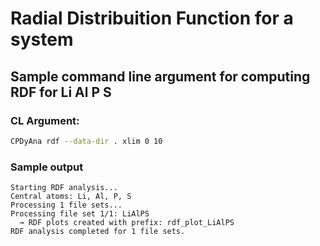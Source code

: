 # Radial Distribuition Function for a system
## Sample command line argument for computing RDF for Li Al P S

### CL Argument: 
```sh
CPDyAna rdf --data-dir . xlim 0 10
```

### Sample output
```terminal
Starting RDF analysis...
Central atoms: Li, Al, P, S
Processing 1 file sets...
Processing file set 1/1: LiAlPS
  → RDF plots created with prefix: rdf_plot_LiAlPS
RDF analysis completed for 1 file sets.
```